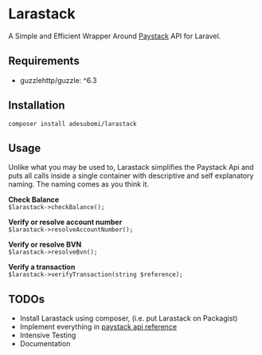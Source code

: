 # Larastack
A Simple and Efficient Wrapper Around [Paystack](https://paystack.com) API for Laravel.

## Requirements
- guzzlehttp/guzzle: ^6.3

## Installation
```composer install adesubomi/larastack```

## Usage
Unlike what you may be used to, Larastack simplifies the Paystack Api
and puts all calls inside a single container with descriptive and self
explanatory naming. The naming comes as you think it.

<strong>Check Balance</strong><br />
`$larastack->checkBalance();`

<strong>Verify or resolve account number</strong><br />
`$larastack->resolveAccountNumber();`

<strong>Verify or resolve BVN</strong><br />
`$larastack->resolveBvn();`

<strong>Verify a transaction</strong><br />
`$larastack->verifyTransaction(string $reference);`



## TODOs
- Install Larastack using composer, (i.e. put Larastack on Packagist)
- Implement everything in [paystack api reference](https://developers.paystack.co/reference)
- Intensive Testing
- Documentation
